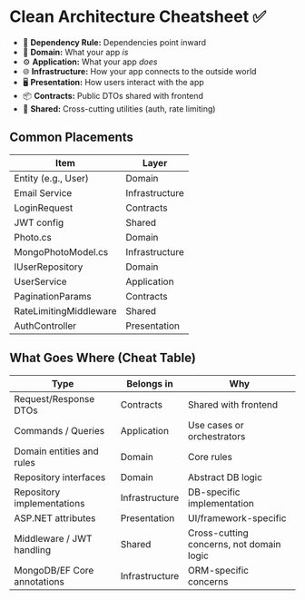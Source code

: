 # Clean Architecture Cheatsheet ✅

- 🔁 **Dependency Rule:** Dependencies point inward
- 🧱 **Domain:** What your app *is*
- ⚙️ **Application:** What your app *does*
- 🌐 **Infrastructure:** How your app connects to the outside world
- 🖥️ **Presentation:** How users interact with the app
- 📦 **Contracts:** Public DTOs shared with frontend
- 🧰 **Shared:** Cross-cutting utilities (auth, rate limiting)

## Common Placements

| Item                    | Layer          |
|-------------------------|----------------|
| Entity (e.g., User)     | Domain         |
| Email Service           | Infrastructure |
| LoginRequest            | Contracts      |
| JWT config              | Shared         |
| Photo.cs                | Domain         |
| MongoPhotoModel.cs      | Infrastructure |
| IUserRepository         | Domain         |
| UserService             | Application    |
| PaginationParams        | Contracts      |
| RateLimitingMiddleware  | Shared         |
| AuthController          | Presentation   |


## What Goes Where (Cheat Table)

| Type                        | Belongs in     | Why                                      |
| --------------------------- | -------------- | ---------------------------------------- |
| Request/Response DTOs       | Contracts      | Shared with frontend                     |
| Commands / Queries          | Application    | Use cases or orchestrators               |
| Domain entities and rules   | Domain         | Core rules                               |
| Repository interfaces       | Domain         | Abstract DB logic                        |
| Repository implementations  | Infrastructure | DB-specific implementation               |
| ASP.NET attributes          | Presentation   | UI/framework-specific                    |
| Middleware / JWT handling   | Shared         | Cross-cutting concerns, not domain logic |
| MongoDB/EF Core annotations | Infrastructure | ORM-specific concerns                    |
